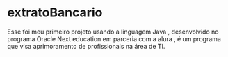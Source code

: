 # extratoBancario
Esse foi meu primeiro projeto usando a linguagem Java , desenvolvido no programa Oracle Next education em parceria com a alura , é um programa que visa aprimoramento de profissionais na área de TI.
